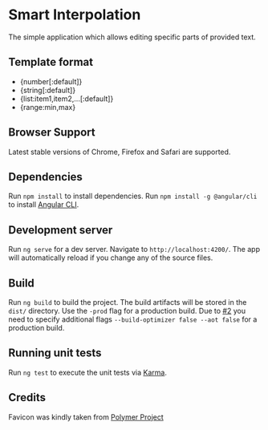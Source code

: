 # Smart Interpolation

The simple application which allows editing specific parts of provided text.

## Template format
- {number[:default]}
- {string[:default]}
- {list:item1,item2,...[:default]}
- {range:min,max}

## Browser Support

Latest stable versions of Chrome, Firefox and Safari are supported.

## Dependencies

Run `npm install` to install dependencies.
Run `npm install -g @angular/cli` to install [Angular CLI](https://github.com/angular/angular-cli).

## Development server

Run `ng serve` for a dev server. Navigate to `http://localhost:4200/`. The app will automatically reload if you change any of the source files.

## Build

Run `ng build` to build the project. The build artifacts will be stored in the `dist/` directory. 
Use the `-prod` flag for a production build. 
Due to [#2](https://github.com/mobichel/s-interpolation/issues/2) you need to specify additional flags `--build-optimizer false --aot false` for a production build.

## Running unit tests

Run `ng test` to execute the unit tests via [Karma](https://karma-runner.github.io).

## Credits

Favicon was kindly taken from [Polymer Project](https://www.polymer-project.org/)
